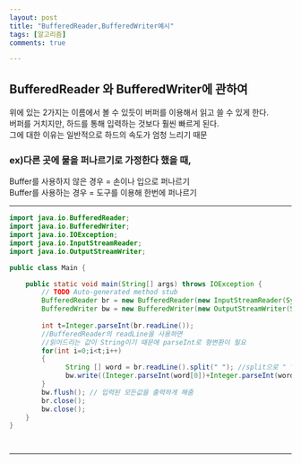 ```yaml
---
layout: post
title: "BufferedReader,BufferedWriter예시"
tags: [알고리즘]
comments: true

---
```


## BufferedReader 와 BufferedWriter에 관하여
위에 있는 2가지는 이름에서 볼 수 있듯이 버퍼를 이용해서 읽고 쓸 수 있게 한다.<br>
버퍼를 거치지만, 하드를 통해 입력하는 것보다 훨씬 빠르게 된다.<br>
그에 대한 이유는 일반적으로 하드의 속도가 엄청 느리기 때문<br>

### ex)다른 곳에 물을 퍼나르기로 가정한다 했을 때,<br>
Buffer를 사용하지 않은 경우 = 손이나 입으로 퍼나르기<br> 
Buffer를 사용하는 경우 = 도구를 이용해 한번에 퍼나르기<br>

---

```java
import java.io.BufferedReader;
import java.io.BufferedWriter;
import java.io.IOException;
import java.io.InputStreamReader;
import java.io.OutputStreamWriter;

public class Main {

	public static void main(String[] args) throws IOException {
		// TODO Auto-generated method stub
		BufferedReader br = new BufferedReader(new InputStreamReader(System.in));
		BufferedWriter bw = new BufferedWriter(new OutputStreamWriter(System.out));
		
		int t=Integer.parseInt(br.readLine()); 
		//BufferedReader의 readLine을 사용하면
		//읽어드리는 값이 String이기 때문에 parseInt로 형변환이 필요
		for(int i=0;i<t;i++)
		{
          	  String [] word = br.readLine().split(" "); //split으로 " "=공백 을 거르고 저장
          	  bw.write((Integer.parseInt(word[0])+Integer.parseInt(word[1])) + "\n");	
		}
		bw.flush(); // 입력된 모든값을 출력하게 해줌
		br.close();
		bw.close();
	}
}




```

---
